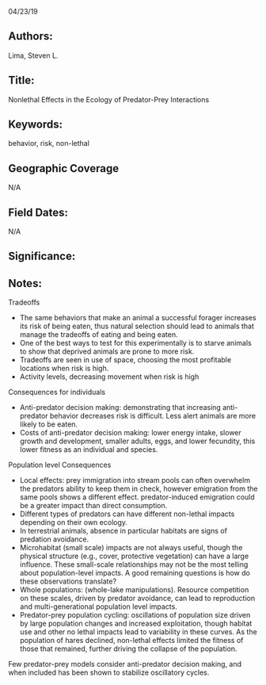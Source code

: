 04/23/19
## Authors:
Lima, Steven L.
## Title:
Nonlethal Effects in the Ecology of Predator-Prey Interactions
## Keywords:
behavior, risk, non-lethal
## Geographic Coverage
N/A
## Field Dates:
N/A
## Significance:

## Notes:
Tradeoffs
- The same behaviors that make an animal a successful forager increases its risk of being eaten, thus natural selection should lead to animals that manage the tradeoffs of eating and being eaten.
- One of the best ways to test for this experimentally is to starve animals to show that deprived animals are prone to more risk.
- Tradeoffs are seen in use of space, choosing the most profitable locations when risk is high.
- Activity levels, decreasing movement when risk is high

Consequences for individuals
- Anti-predator decision making: demonstrating that increasing anti-predator behavior decreases risk is difficult.  Less alert animals are more likely to be eaten.
- Costs of anti-predator decision making: lower energy intake, slower growth and development, smaller adults, eggs, and lower fecundity, this lower fitness as an individual and species.

Population level Consequences
- Local effects: prey immigration into stream pools can often overwhelm the predators ability to keep them in check, however emigration from the same pools shows a different effect.  predator-induced emigration could be a greater impact than direct consumption.
- Different types of predators can have different non-lethal impacts depending on their own ecology.
- In terrestrial animals, absence in particular habitats are signs of predation avoidance.
- Microhabitat (small scale) impacts are not always useful, though the physical structure (e.g., cover, protective vegetation) can have a large influence.  These small-scale relationships may not be the most telling about population-level impacts.  A good remaining questions is how do these observations translate?
- Whole populations: (whole-lake manipulations).  Resource competition on these scales, driven by predator avoidance, can lead to reproduction and multi-generational population level impacts.
- Predator-prey population cycling: oscillations of population size driven by large population changes and increased exploitation, though habitat use and other no lethal impacts lead to variability in these curves.  As the population of hares declined, non-lethal effects limited the fitness of those that remained, further driving the collapse of the population.


Few predator-prey models consider anti-predator decision making, and when included has been shown to stabilize oscillatory cycles.
